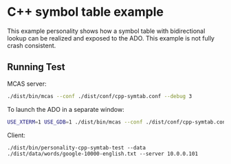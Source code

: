 # C++ symbol table example

This example personality shows how a symbol table with bidirectional
lookup can be realized and exposed to the ADO.  This example is
not fully crash consistent.

## Running Test

MCAS server:

```bash
./dist/bin/mcas --conf ./dist/conf/cpp-symtab.conf --debug 3
```

To launch the ADO in a separate window:

```bash
USE_XTERM=1 USE_GDB=1 ./dist/bin/mcas --conf ./dist/conf/cpp-symtab.conf --debug 3
```

Client:

```
./dist/bin/personality-cpp-symtab-test --data ./dist/data/words/google-10000-english.txt --server 10.0.0.101
```

  
